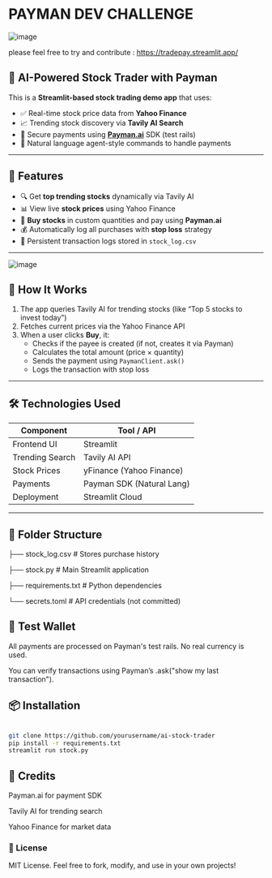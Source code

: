 # PAYMAN DEV CHALLENGE 

![image](https://github.com/user-attachments/assets/43239be3-e8d3-440f-a115-a155145f23d1)


please feel free to try and contribute : https://tradepay.streamlit.app/

## 🤖 AI-Powered Stock Trader with Payman

This is a **Streamlit-based stock trading demo app** that uses:

- ✅ Real-time stock price data from **Yahoo Finance**
- 📈 Trending stock discovery via **Tavily AI Search**
- 💸 Secure payments using **[Payman.ai](https://payman.ai)** SDK (test rails)
- 🧠 Natural language agent-style commands to handle payments

---

## 🚀 Features

- 🔍 Get **top trending stocks** dynamically via Tavily AI
- 📊 View live **stock prices** using Yahoo Finance
- 🛒 **Buy stocks** in custom quantities and pay using **Payman.ai**
- 💰 Automatically log all purchases with **stop loss** strategy
- 📒 Persistent transaction logs stored in `stock_log.csv`

---

![image](https://github.com/user-attachments/assets/336fc338-fdd7-4870-801b-b8ed49fbf227)


## 🧠 How It Works

1. The app queries Tavily AI for trending stocks (like “Top 5 stocks to invest today”)
2. Fetches current prices via the Yahoo Finance API
3. When a user clicks **Buy**, it:
   - Checks if the payee is created (if not, creates it via Payman)
   - Calculates the total amount (price × quantity)
   - Sends the payment using `PaymanClient.ask()`
   - Logs the transaction with stop loss

---

## 🛠️ Technologies Used

| Component        | Tool / API                |
|------------------|---------------------------|
| Frontend UI      | Streamlit                 |
| Trending Search  | Tavily AI API             |
| Stock Prices     | yFinance (Yahoo Finance)  |
| Payments         | Payman SDK (Natural Lang) |
| Deployment       | Streamlit Cloud           |

---

## 📂 Folder Structure

├── stock_log.csv # Stores purchase history

├── stock.py # Main Streamlit application

├── requirements.txt # Python dependencies

└── secrets.toml # API credentials (not committed)


## 🧪 Test Wallet

All payments are processed on Payman's test rails. No real currency is used.

You can verify transactions using Payman’s .ask("show my last transaction").

## 📦 Installation

```bash

git clone https://github.com/yourusername/ai-stock-trader
pip install -r requirements.txt
streamlit run stock.py
```

## 🤝 Credits

Payman.ai for payment SDK

Tavily AI for trending search

Yahoo Finance for market data

### 📜 License

MIT License. Feel free to fork, modify, and use in your own projects!

